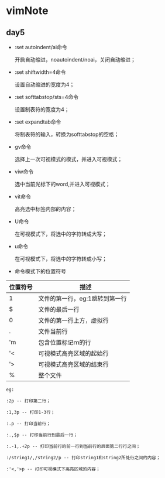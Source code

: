 # vimNote
## day5

* :set autoindent/ai命令

	开启自动缩进，noautoindent/noai，关闭自动缩进；
* :set shiftwidth=4命令
	
	设置自动缩进的宽度为4；
* :set softtabstop/sts=4命令

	设置制表符的宽度为4；
* :set expandtab命令

	将制表符的输入，转换为softtabstop的空格；
* gv命令

	选择上一次可视模式的模式，并进入可视模式；
* viw命令

	选中当前光标下的word,并进入可视模式；
* vit命令

	高亮选中标签内部的内容；
* U命令

	在可视模式下，将选中的字符转成大写；
* u命令

	在可视模式下，将选中的字符转成小写；
* 命令模式下的位置符号

| 位置符号 |　描述 |
| -------  |  ---- |
| 1 | 文件的第一行，eg:1跳转到第一行 |
| $ | 文件的最后一行 |
| 0 | 文件的第一行上方，虚拟行 |
| . | 文件当前行 |
| 'm | 包含位置标记ｍ的行 | 
| '< | 可视模式高亮区域的起始行 |
| '> | 可视模式高亮区域的结束行 |
| % | 整个文件 |


	eg:
	
	:2p -- 打印第二行；
	
	:1,3p -- 打印1-3行；
	
	:.p -- 打印当前行；
	
	:.,$p -- 打印当前行到最后一行；	
	
	:.-1,.+2p -- 打印当前行的前一行到当前行的后面第二行行之间；
	
	:/string1/,/string2/p -- 打印string1和string2所处行之间的内容；
	
	:'<,'>p -- 打印可视模式下高亮区域的内容；

